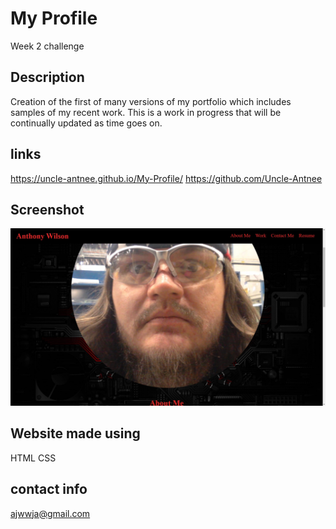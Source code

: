 # My Profile

Week 2 challenge

## Description

Creation of the first of many versions of my portfolio which includes samples of my recent work. This is a work in progress that will be continually updated as time goes on.

## links

https://uncle-antnee.github.io/My-Profile/
https://github.com/Uncle-Antnee

## Screenshot

<img src=./assets/Images/screenshot.jpg />

## Website made using
HTML
CSS

## contact info
ajwwja@gmail.com